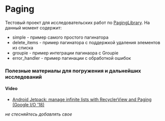 # Paging
Тестовый проект для исследовательских работ по [PagingLibrary](https://developer.android.com/topic/libraries/architecture/paging/). На данный момент содержит:
* simple - пример самого простого пагинатора
* delete_items - пример пагинатора с поддержкой удаления элементов из списка
* groupie - пример интеграции пагинаора с Groupie
* error_handler - пример пагинации с обработкой ошибок

### Полезные материалы для погружения и дальнейших исследований
#### Video
* [Android Jetpack: manage infinite lists with RecyclerView and Paging (Google I/O '18)](https://www.youtube.com/watch?v=BE5bsyGGLf4)

*не стесняйтесь добавлять свое*
